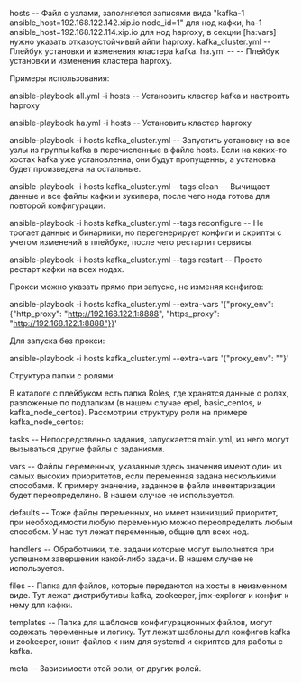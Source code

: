 hosts -- Файл с узлами, заполняется записями вида "kafka-1 ansible_host=192.168.122.142.xip.io node_id=1" для нод кафки, ha-1 ansible_host=192.168.122.114.xip.io для нод haproxy, в секции [ha:vars] нужно указать отказоустойчивый айпи haproxy. 
kafka_cluster.yml -- Плейбук установки и изменения кластера kafka. 
ha.yml -- -- Плейбук установки и изменения кластера haproxy.

Примеры использования:

ansible-playbook all.yml -i hosts -- Установить кластер kafka и настроить haproxy

ansible-playbook ha.yml -i hosts -- Установить кластер haproxy

ansible-playbook -i hosts kafka_cluster.yml -- Запустить установку на все узлы из группы kafka в перечисленные в файле hosts. Если на каких-то хостах kafka уже установленна, они будут пропущенны, а установка будет произведена на остальные.

ansible-playbook -i hosts kafka_cluster.yml --tags clean -- Вычищает данные и все файлы кафки и зукипера, после чего нода готова для повторой конфигурации. 

ansible-playbook -i hosts kafka_cluster.yml --tags reconfigure -- Не трогает данные и бинарники, но перегенерирует конфиги и скрипты с учетом изменений в плейбуке, после чего рестартит сервисы.

ansible-playbook -i hosts kafka_cluster.yml --tags restart -- Просто рестарт кафки на всех нодах.

Прокси можно указать прямо при запуске, не изменяя конфигов:

ansible-playbook -i hosts kafka_cluster.yml --extra-vars '{"proxy_env": {"http_proxy": "http://192.168.122.1:8888", "https_proxy": "http://192.168.122.1:8888"}}'

Для запуска без прокси: 

ansible-playbook -i hosts  kafka_cluster.yml --extra-vars '{"proxy_env": ""}'


Структура папки с ролями:

В каталоге с плейбуком есть папка Roles, где хранятся данные о ролях, разложеные по подпапкам (в нашем случае epel, basic_centos, и kafka_node_centos). Рассмотрим структуру роли на примере kafka_node_centos:

tasks -- Непосредственно задания, запускается main.yml, из него могут вызываться другие файлы с заданиями.

vars -- Файлы переменных, указанные здесь значения имеют один из самых высоких приоритетов, если переменная задана несколькими способами. К примеру значение, заданное в файле инвентаризации будет переопределино. В нашем случае не используется.

defaults -- Тоже файлы переменных, но имеет наинизший приоритет, при необходимости любую переменную можно переопределить любым способом. У нас тут лежат переменные, общие для всех нод.

handlers -- Обработчики, т.е. задачи которые могут выполнятся при успешном завершении какой-либо задачи. В нашем случае не используется.

files -- Папка для файлов, которые передаются на хосты в неизменном виде. Тут лежат дистрибутивы kafka, zookeeper, jmx-explorer и конфиг к нему для кафки.

templates -- Папка для шаблонов конфигурационных файлов, могут содежать переменные и логику. Тут лежат шаблоны для конфигов kafka и zookeeper, юнит-файлов к ним для systemd и скриптов для работы с kafka.

meta -- Зависимости этой роли, от других ролей.

